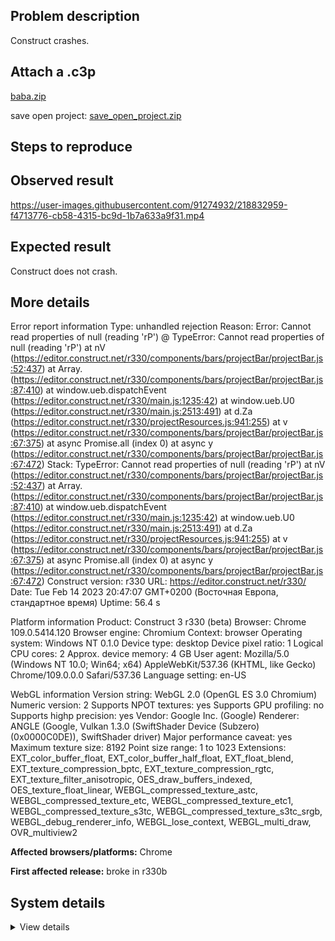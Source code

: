 ## Problem description

Construct crashes.

## Attach a .c3p

[baba.zip](https://github.com/WilsonPercival/WilsonPercival/files/10735952/baba.zip)

save open project: [save_open_project.zip](https://github.com/WilsonPercival/WilsonPercival/files/10735957/save_open_project.zip)

## Steps to reproduce



## Observed result

https://user-images.githubusercontent.com/91274932/218832959-f4713776-cb58-4315-bc9d-1b7a633a9f31.mp4

## Expected result

Construct does not crash.

## More details

Error report information
Type: unhandled rejection
Reason: Error: Cannot read properties of null (reading 'rP') @ TypeError: Cannot read properties of null (reading 'rP') at nV (https://editor.construct.net/r330/components/bars/projectBar/projectBar.js:52:437) at Array. (https://editor.construct.net/r330/components/bars/projectBar/projectBar.js:87:410) at window.ueb.dispatchEvent (https://editor.construct.net/r330/main.js:1235:42) at window.ueb.U0 (https://editor.construct.net/r330/main.js:2513:491) at d.Za (https://editor.construct.net/r330/projectResources.js:941:255) at v (https://editor.construct.net/r330/components/bars/projectBar/projectBar.js:67:375) at async Promise.all (index 0) at async y (https://editor.construct.net/r330/components/bars/projectBar/projectBar.js:67:472)
Stack: TypeError: Cannot read properties of null (reading 'rP') at nV (https://editor.construct.net/r330/components/bars/projectBar/projectBar.js:52:437) at Array. (https://editor.construct.net/r330/components/bars/projectBar/projectBar.js:87:410) at window.ueb.dispatchEvent (https://editor.construct.net/r330/main.js:1235:42) at window.ueb.U0 (https://editor.construct.net/r330/main.js:2513:491) at d.Za (https://editor.construct.net/r330/projectResources.js:941:255) at v (https://editor.construct.net/r330/components/bars/projectBar/projectBar.js:67:375) at async Promise.all (index 0) at async y (https://editor.construct.net/r330/components/bars/projectBar/projectBar.js:67:472)
Construct version: r330
URL: https://editor.construct.net/r330/
Date: Tue Feb 14 2023 20:47:07 GMT+0200 (Восточная Европа, стандартное время)
Uptime: 56.4 s

Platform information
Product: Construct 3 r330 (beta)
Browser: Chrome 109.0.5414.120
Browser engine: Chromium
Context: browser
Operating system: Windows NT 0.1.0
Device type: desktop
Device pixel ratio: 1
Logical CPU cores: 2
Approx. device memory: 4 GB
User agent: Mozilla/5.0 (Windows NT 10.0; Win64; x64) AppleWebKit/537.36 (KHTML, like Gecko) Chrome/109.0.0.0 Safari/537.36
Language setting: en-US

WebGL information
Version string: WebGL 2.0 (OpenGL ES 3.0 Chromium)
Numeric version: 2
Supports NPOT textures: yes
Supports GPU profiling: no
Supports highp precision: yes
Vendor: Google Inc. (Google)
Renderer: ANGLE (Google, Vulkan 1.3.0 (SwiftShader Device (Subzero) (0x0000C0DE)), SwiftShader driver)
Major performance caveat: yes
Maximum texture size: 8192
Point size range: 1 to 1023
Extensions: EXT_color_buffer_float, EXT_color_buffer_half_float, EXT_float_blend, EXT_texture_compression_bptc, EXT_texture_compression_rgtc, EXT_texture_filter_anisotropic, OES_draw_buffers_indexed, OES_texture_float_linear, WEBGL_compressed_texture_astc, WEBGL_compressed_texture_etc, WEBGL_compressed_texture_etc1, WEBGL_compressed_texture_s3tc, WEBGL_compressed_texture_s3tc_srgb, WEBGL_debug_renderer_info, WEBGL_lose_context, WEBGL_multi_draw, OVR_multiview2

**Affected browsers/platforms:** Chrome

**First affected release:** broke in r330b

## System details

<details><summary>View details</summary>

Platform information
Product: Construct 3 r330 (beta)
Browser: Chrome 109.0.5414.120
Browser engine: Chromium
Context: browser
Operating system: Windows NT 0.1.0
Device type: desktop
Device pixel ratio: 1
Logical CPU cores: 2
Approx. device memory: 4 GB
User agent: Mozilla/5.0 (Windows NT 10.0; Win64; x64) AppleWebKit/537.36 (KHTML, like Gecko) Chrome/109.0.0.0 Safari/537.36
Language setting: en-US

Local storage
Storage quota (approx): 59 gb
Storage usage (approx): 193 mb (0.3%)
Persistant storage: No

Browser support notes
This list contains missing features that are not required, but could improve performance or user experience if supported.

UI effects are disabled in settings.
WebGL indicates a major performance caveat. It is probably using software rendering.
WebGL information
Version string: WebGL 2.0 (OpenGL ES 3.0 Chromium)
Numeric version: 2
Supports NPOT textures: yes
Supports GPU profiling: no
Supports highp precision: yes
Vendor: Google Inc. (Google)
Renderer: ANGLE (Google, Vulkan 1.3.0 (SwiftShader Device (Subzero) (0x0000C0DE)), SwiftShader driver)
Major performance caveat: yes
Maximum texture size: 8192
Point size range: 1 to 1023
Extensions:

EXT_color_buffer_float
EXT_color_buffer_half_float
EXT_float_blend
EXT_texture_compression_bptc
EXT_texture_compression_rgtc
EXT_texture_filter_anisotropic
OES_draw_buffers_indexed
OES_texture_float_linear
WEBGL_compressed_texture_astc
WEBGL_compressed_texture_etc
WEBGL_compressed_texture_etc1
WEBGL_compressed_texture_s3tc
WEBGL_compressed_texture_s3tc_srgb
WEBGL_debug_renderer_info
WEBGL_lose_context
WEBGL_multi_draw
OVR_multiview2
Audio information
System sample rate: 48000 Hz
Output channels: 2
Output interpretation: speakers
Supported decode formats:

WebM Opus (audio/webm; codecs=opus)
Ogg Opus (audio/ogg; codecs=opus)
WebM Vorbis (audio/webm; codecs=vorbis)
Ogg Vorbis (audio/ogg; codecs=vorbis)
MPEG-4 AAC (audio/mp4; codecs=mp4a.40.5)
MP3 (audio/mpeg)
FLAC (audio/flac)
PCM WAV (audio/wav; codecs=1)
Supported encode formats:

WebM Opus (audio/webm; codecs=opus)
Video information
Supported decode formats:

WebM AV1 (video/webm; codecs=av01.0.00M.08)
MP4 AV1 (video/mp4; codecs=av01.0.00M.08)
WebM VP9 (video/webm; codecs=vp9)
WebM VP8 (video/webm; codecs=vp8)
Ogg Theora (video/ogg; codecs=theora)
H.264 (video/mp4; codecs=avc1.42E01E)
Supported encode formats:

WebM VP9 (video/webm; codecs=vp9)
WebM VP8 (video/webm; codecs=vp8)

</details>
